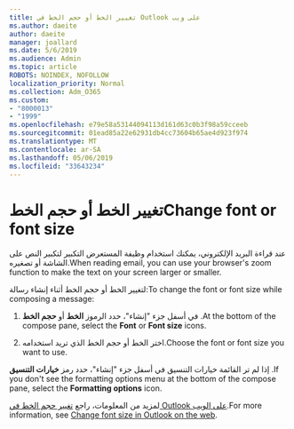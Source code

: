 ```yaml
---
title: تغيير الخط أو حجم الخط في Outlook على ويب
ms.author: daeite
author: daeite
manager: joallard
ms.date: 5/6/2019
ms.audience: Admin
ms.topic: article
ROBOTS: NOINDEX, NOFOLLOW
localization_priority: Normal
ms.collection: Adm_O365
ms.custom:
- "8000013"
- "1999"
ms.openlocfilehash: e79e58a53144094113d161d63c0b3f98a59cceeb
ms.sourcegitcommit: 01ead85a22e62931db4cc73604b65ae4d923f974
ms.translationtype: MT
ms.contentlocale: ar-SA
ms.lasthandoff: 05/06/2019
ms.locfileid: "33643234"
---
```

# <a name="change-font-or-font-size"></a><span data-ttu-id="34836-102">تغيير الخط أو حجم الخط</span><span class="sxs-lookup"><span data-stu-id="34836-102">Change font or font size</span></span>

<span data-ttu-id="34836-103">عند قراءة البريد الإلكتروني، يمكنك استخدام وظيفة المستعرض التكبير لتكبير النص على الشاشة أو تصغيره.</span><span class="sxs-lookup"><span data-stu-id="34836-103">When reading email, you can use your browser's zoom function to make the text on your screen larger or smaller.</span></span>
  
<span data-ttu-id="34836-104">لتغيير الخط أو حجم الخط أثناء إنشاء رسالة:</span><span class="sxs-lookup"><span data-stu-id="34836-104">To change the font or font size while composing a message:</span></span>
  
1. <span data-ttu-id="34836-105">في أسفل جزء "إنشاء"، حدد الرموز **الخط** أو **حجم الخط** .</span><span class="sxs-lookup"><span data-stu-id="34836-105">At the bottom of the compose pane, select the **Font** or **Font size** icons.</span></span>
    
2. <span data-ttu-id="34836-106">اختر الخط أو حجم الخط الذي تريد استخدامه.</span><span class="sxs-lookup"><span data-stu-id="34836-106">Choose the font or font size you want to use.</span></span>
    
<span data-ttu-id="34836-107">إذا لم تر القائمة خيارات التنسيق في أسفل جزء "إنشاء"، حدد رمز **خيارات التنسيق** .</span><span class="sxs-lookup"><span data-stu-id="34836-107">If you don't see the formatting options menu at the bottom of the compose pane, select the **Formatting options** icon.</span></span>
  
<span data-ttu-id="34836-108">لمزيد من المعلومات، راجع [تغيير حجم الخط في Outlook على الويب](https://support.office.com/article/43a2137f-8c3c-46df-af4a-73a12c9bb86e).</span><span class="sxs-lookup"><span data-stu-id="34836-108">For more information, see [Change font size in Outlook on the web](https://support.office.com/article/43a2137f-8c3c-46df-af4a-73a12c9bb86e).</span></span>